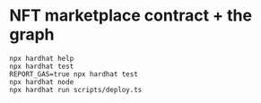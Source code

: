 # NFT marketplace contract + the graph

```shell
npx hardhat help
npx hardhat test
REPORT_GAS=true npx hardhat test
npx hardhat node
npx hardhat run scripts/deploy.ts
```
